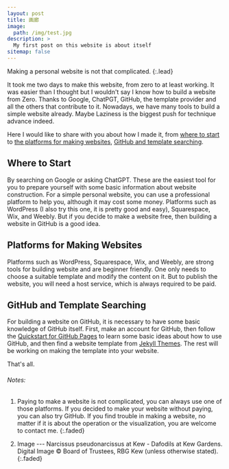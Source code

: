 ```yaml
---
layout: post
title: 画廊
image: 
  path: /img/test.jpg
description: >
  My first post on this website is about itself
sitemap: false
---
```


Making a personal website is not that complicated.
{:.lead}

It took me two days to make this website, from zero to at least working. It was easier than I thought but I wouldn't say I know how to build a website from Zero. Thanks to Google, ChatPGT, GitHub, the template provider and all the others that contribute to it. Nowadays, we have many tools to build a simple website already. Maybe Laziness is the biggest push for technique advance indeed.

Here I would like to share with you about how I made it, from [where to start](#where-to-start) to [the platforms for making websites](#platform-for-making-website), [GitHub and template searching](#github-and-template-searching). 

## Where to Start
By searching on Google or asking ChatGPT. These are the easiest tool for you to prepare yourself with some basic information about website construction. For a simple personal website, you can use a professional platform to help you, although it may cost some money. Platforms such as WordPress (I also try this one, it is pretty good and easy), Squarespace, Wix, and Weebly. But if you decide to make a website free, then building a website in GitHub is a good idea. 

## Platforms for Making Websites
Platforms such as WordPress, Squarespace, Wix, and Weebly, are strong tools for building website and are beginner friendly. One only needs to choose a suitable template and modify the content on it. But to publish the website, you will need a host service, which is always required to be paid.  

## GitHub and Template Searching
For building a website on GitHub, it is necessary to have some basic knowledge of GitHub itself. First, make an account for GitHub, then follow the [Quickstart for GitHub Pages](https://docs.github.com/en/pages/quickstart) to learn some basic ideas about how to use GitHub, and then find a website template from [Jekyll Themes](https://jekyllrb.com/docs/themes/). The rest will be working on making the template into your website.

That's all. 


###### Notes: 

1. Paying to make a website is not complicated, you can always use one of those platforms. If you decided to make your website without paying, you can also try GitHub. If you find trouble in making a website, no matter if it is about the operation or the visualization, you are welcome to contact me.
{:.faded}

2. Image --- Narcissus pseudonarcissus at Kew - Dafodils at Kew Gardens. Digital Image © Board of Trustees, RBG Kew (unless otherwise stated).
{:.faded}
